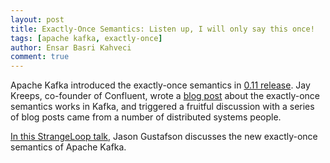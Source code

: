 ```yaml
---
layout: post
title: Exactly-Once Semantics: Listen up, I will only say this once!
tags: [apache kafka, exactly-once]
author: Ensar Basri Kahveci
comment: true
---
```


Apache Kafka introduced the exactly-once semantics in [0.11 release](https://archive.apache.org/dist/kafka/0.11.0.0/RELEASE_NOTES.html). Jay Kreeps, co-founder of Confluent, wrote a [blog post](https://medium.com/@jaykreps/exactly-once-support-in-apache-kafka-55e1fdd0a35f) about the exactly-once semantics works in Kafka, and triggered a fruitful discussion with a series of blog posts came from a number of distributed systems people. 

[In this StrangeLoop talk](https://www.youtube.com/watch?v=WscozkoXLHM), Jason Gustafson discusses the new exactly-once semantics of Apache Kafka. 